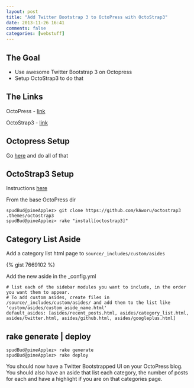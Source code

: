 ```yaml
---
layout: post
title: "Add Twitter Bootstrap 3 to OctoPress with OctoStrap3"
date: 2013-11-26 16:41
comments: false
categories: [webstuff]
---
```


## The Goal
- Use awesome Twitter Bootstrap 3 on Octopress
- Setup OctoStrap3 to do that

<!-- more -->

## The Links

OctoPress - [link](http://octopress.org)

OctoStrap3 - [link](http://kaworu.github.io/octopress/)


## Octopress Setup

Go [here](http://octopress.org/docs/setup/) and do all of that

## OctoStrap3 Setup

Instructions [here](http://kaworu.github.io/octopress/setup/install/)

From the base OctoPress dir

```
spudBud@pineApplez> git clone https://github.com/kAworu/octostrap3 .themes/octostrap3
spudBud@pineApplez> rake "install[octostrap3]"

```

## Category List Aside

Add a category list html page to `source/_includes/custom/asides`

{% gist 7669102 %}

Add the new aside in the _config.yml

```
# list each of the sidebar modules you want to include, in the order you want them to appear.
# To add custom asides, create files in /source/_includes/custom/asides/ and add them to the list like 'custom/asides/custom_aside_name.html'
default_asides: [asides/recent_posts.html, asides/category_list.html, asides/twitter.html, asides/github.html, asides/googleplus.html]
```

## rake generate | deploy

``` 
spudBud@pineApplez> rake generate
spudBud@pineApplez> rake deploy
```

You should now have a Twitter Bootstrapped UI on your OctoPress blog.  You should also have an aside that list each category, the number of posts for each and have a highlight if you are on that categories page.